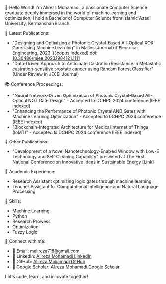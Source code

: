 👋 Hello World! I'm Alireza Mohamadi, a passionate Computer Science graduate deeply immersed in the world of machine learning and optimization. I hold a Bachelor of Computer Science from Islamic Azad University, Kermanshah Branch.

📝 Latest Publications:
   - "Designing and Optimizing a Photonic Crystal-Based All-Optical XOR Gate Using Machine Learning" in Majlesi Journal of Electrical Engineering, 2023. (Scopus indexed) [doi: 10.30486/mjee.2023.1984121.1111](Link)
   - "Data-Driven Approach to Anticipate Castration Resistance in Metastatic castration-sensitive prostate cancer using Random Forest Classifier" (Under Review in JECEI Journal)

📚 Conference Proceedings:
   - "Neural Network-Driven Optimization of Photonic Crystal-Based All-Optical NOT Gate Design" - Accepted to DCHPC 2024 conference (IEEE indexed)
   - "Enhancing the Performance of Photonic Crystal AND Gates with Machine Learning Optimization" - Accepted to DCHPC 2024 conference (IEEE indexed)
   - "Blockchain-Integrated Architecture for Medical Internet of Things (IoMT)" - Accepted to DCHPC 2024 conference (IEEE indexed)

📝 Other Publications:
   - "Development of a Novel Nanotechnology-Enabled Window with Low-E Technology and Self-Cleaning Capability" presented at The First National Conference on Innovative Ideas in Sustainable Energy [Link]

💼 Academic Experience:
   - Research Assistant optimizing logic gates through machine learning
   - Teacher Assistant for Computational Intelligence and Natural Language Processing

🚀 Skills:
   - Machine Learning
   - Python
   - Research Prowess
   - Optimization
   - Fuzzy Logic

🔗 Connect with me:
   - 📧 Email: malireza718@gmail.com
   - 🔗 LinkedIn: [Alireza Mohamadi LinkedIn](https://www.linkedin.com/in/alireza-mohamadi-ml/)
   - 🔗 GitHub: [Alireza Mohamadi GitHub](https://github.com/alirezamohamadiam)
   - 🔗 Google Scholar: [Alireza Mohamadi Google Scholar](https://scholar.google.com/citations?user=YourProfileID)

Let's code, learn, and innovate together!
